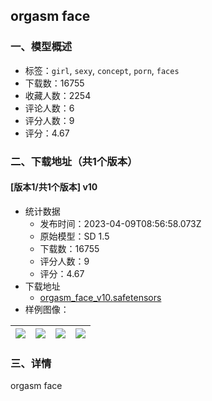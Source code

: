 ## orgasm face
### 一、模型概述

- 标签：`girl`, `sexy`, `concept`, `porn`, `faces`
- 下载数：16755
- 收藏人数：2254
- 评论人数：6
- 评分人数：9
- 评分：4.67

### 二、下载地址（共1个版本）

#### [版本1/共1个版本] v10

- 统计数据
  - 发布时间：2023-04-09T08:56:58.073Z
  - 原始模型：SD 1.5
  - 下载数：16755
  - 评分人数：9
  - 评分：4.67
- 下载地址
  - [orgasm_face_v10.safetensors](https://civitai.com/api/download/models/24731)
- 样例图像：

| <img src="https://image.civitai.com/xG1nkqKTMzGDvpLrqFT7WA/a42f8732-c1ab-4634-998d-c5ceb507a800/width=450/269920.jpeg" /> | <img src="https://image.civitai.com/xG1nkqKTMzGDvpLrqFT7WA/64f81b68-60f0-4e48-a730-0f185ded8200/width=450/269935.jpeg" /> | <img src="https://image.civitai.com/xG1nkqKTMzGDvpLrqFT7WA/4286ba8c-13fb-4afd-daf0-e5b22347f700/width=450/269934.jpeg" /> | <img src="https://image.civitai.com/xG1nkqKTMzGDvpLrqFT7WA/24c7560a-0961-4e82-27e4-ed4af2242200/width=450/269933.jpeg" /> |
| ---- | ---- | ---- | ---- |


### 三、详情
<p>orgasm face</p>